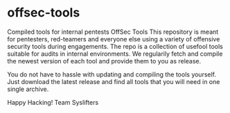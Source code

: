 # offsec-tools
Compiled tools for internal pentests
OffSec Tools
This repository is meant for pentesters, red-teamers and everyone else using a variety of offensive security tools during engagements. The repo is a collection of usefool tools suitable for audits in internal environments. We regularily fetch and compile the newest version of each tool and provide them to you as release.

You do not have to hassle with updating and compiling the tools yourself. Just download the latest release and find all tools that you will need in one single archive.

Happy Hacking!
Team Syslifters
